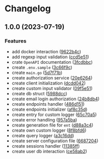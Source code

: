 # Changelog

## 1.0.0 (2023-07-19)


### Features

* add docker interaction ([9622b4c](https://github.com/koalitz/backend/commit/9622b4c0e9522abc0b8cce66c162cd04b543d14e))
* add regexp input validation ([ccd5e51](https://github.com/koalitz/backend/commit/ccd5e51b2f5901131d354fda69337fac7e202755))
* crate `OpenAPI` documentation ([3fcdbbc](https://github.com/koalitz/backend/commit/3fcdbbceec4f65af3ab682f663865acfa13189e4))
* create `.env.sample` ([3c66f9c](https://github.com/koalitz/backend/commit/3c66f9cf599b660e47a44a6dc7a5e5f5ff74afec))
* create `main.go` ([5d7f71b](https://github.com/koalitz/backend/commit/5d7f71b222df6c0cfcc5c16926714ceb7b4b3e5b))
* create authorization service ([20e6264](https://github.com/koalitz/backend/commit/20e62643f95815a9ee782c17c271b8e12984d1b8))
* create client initialization ([dcdd042](https://github.com/koalitz/backend/commit/dcdd042bf76f90fc372a963f1596674f9c5023cc))
* create custom input validator ([09f5e51](https://github.com/koalitz/backend/commit/09f5e5150d3ab2603595a7e00c39ca1551201293))
* create db struct ([5988dcc](https://github.com/koalitz/backend/commit/5988dccb60fed0892630616cfb4400a5366c934c))
* create email login authorization ([24b8db4](https://github.com/koalitz/backend/commit/24b8db481facb95cc80cf62fe4013334c465fc20))
* create endpoints handler ([486d151](https://github.com/koalitz/backend/commit/486d151223aaca5b362e40911ebf85429db49e0d))
* create endpoints initializer ([af8c35d](https://github.com/koalitz/backend/commit/af8c35d8ee60766f0c031659aef690bfd72bcfe2))
* create entry for custom logger ([65c70a5](https://github.com/koalitz/backend/commit/65c70a5c62cc206fae30c406483a822f926777e0))
* create error handling ([957a5ba](https://github.com/koalitz/backend/commit/957a5bad3644b90e76f4f715bfc2d9254449b292))
* create generation file for `ent` ([d88a3c4](https://github.com/koalitz/backend/commit/d88a3c4bbaeccbeabb6e8dbf7e2463dd56acf388))
* create own custom logger ([8f8bfd6](https://github.com/koalitz/backend/commit/8f8bfd68a830af29a82b97c40ce0cac239604db3))
* create query logger ([a3c16dd](https://github.com/koalitz/backend/commit/a3c16dd8d89e533427b391c4c2fb4e856020a4bd))
* create server configuration file ([6687204](https://github.com/koalitz/backend/commit/6687204e6f539fbd39e061af19d495987e9533e9))
* create sessions handler ([11385ff](https://github.com/koalitz/backend/commit/11385ff0d38c139dafd4eb1d341560ed109000ce))
* create user db interaction ([ce58ab2](https://github.com/koalitz/backend/commit/ce58ab2bc44ef3c3789b0aac13890c09f9cfc7a5))
